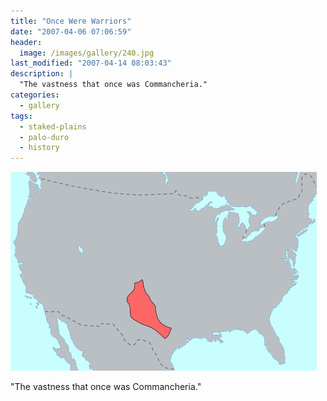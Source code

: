 ```yaml
---
title: "Once Were Warriors"
date: "2007-04-06 07:06:59"
header:
  image: /images/gallery/240.jpg
last_modified: "2007-04-14 08:03:43"
description: |
  "The vastness that once was Commancheria."
categories:
  - gallery
tags:
  - staked-plains
  - palo-duro
  - history  
---
```

![240](/images/gallery/240.jpg)

"The vastness that once was Commancheria."

